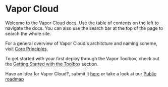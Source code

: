 # Vapor Cloud

Welcome to the Vapor Cloud docs. Use the table of contents on the left to navigate the docs. You can also use the search bar at the top of the page to search the whole site.

For a general overview of Vapor Cloud's architcture and naming scheme, visit [Core Principles](architecture/core-principles.md).

To get started with your first deploy through the Vapor Toolbox, check out the [Getting Started with the Toolbox](toolbox/getting-started.md) section.

Have an idea for Vapor Cloud?, submit it [here](https://ideas.vapor.cloud) or take a look at our [Public roadmap](https://trello.com/b/YZEX66FS/vapor-cloud-public-roadmap)
